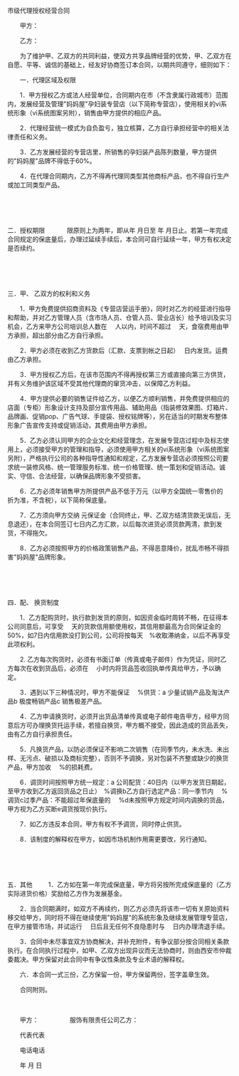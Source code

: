 



市级代理授权经营合同



 

　　甲方：

　　乙方：　　

　　为了维护甲、乙双方的共同利益，使双方共享品牌经营的优势，甲、乙双方在自愿、平等、诚信的基础上，经友好协商签订本合同，以期共同遵守，细则如下：

　　一．代理区域及权限

　　1．甲方授权乙方或法人经营单位，合同期内在市（不含隶属行政城市）范围内，发展经营及管理"妈妈屋"孕妇装专营店（以下简称专营店），使用相关的vi系统形象（vi系统图案另附），销售由甲方提供的相应产品。

　　2．代理经营统一模式为自负盈亏，独立核算，乙方自行承担经营中的相关法律责任和义务。

　　3．乙方发展经营的专营店里，所销售的孕妇装产品陈列数量，甲方提供的"妈妈屋"品牌不得低于60%。

　　4．在代理合同期内，乙方不得再代理同类型其他商标产品，也不得自行生产或加工同类型产品。

　　

　　

二．授权期限
　　
　限原则上为两年，即从年 月日至 年 月日止。若第一年完成合同规定的保底量后，办理过延续手续后，本合同可自行延续一年，甲方有权决定是否续约。

　　

　　

三．甲、
乙双方的权利和义务

　　1．甲方免费提供招商资料及《专营店营运手册》，同时对乙方的经营进行指导和帮助，并对乙方管理人员（含市场人员、仓管人员、营业店长）给予培训及实习机会，乙方来甲方公司培训总人数在　 人以内，时间不超过　 天，食宿费用由甲方承担，超出部分由乙方自行承担。

　　2．甲方必须在收到乙方货款后（汇款、支票到帐之日起）　 日内发货。运费由乙方承担。

　　3．甲方授权乙方后，在该市范围内不得再授权第三方或直接向第三方供货，并有义务维护该区域不受其他代理商的窜货冲击，以保障乙方利益。

　　4．甲方提供必要的销售证件给乙方，以便乙方顺利销售，并免费提供相应的店面（专柜）形象设计支持及部分宣传用品、辅助用品（指装修效果图、灯箱片、品牌画、促销pop、广告气球、手提袋、授权铭牌等），另在适当的时期发布整体形象广告宣传支持或促销活动，其费用由甲方承担。

　　5．乙方必须认同甲方的企业文化和经营理念，在发展专营店过程中及标志使用上，必须接受甲方的管理和指导，必须使用甲方相关的vi系统形象（vi系统图案另附），严格执行公司的各种指导性通知和规定，乙方发展专营店必须按照公司要求统一装修风格、统一管理服务标准、统一价格管理、统一策划和促销活动。诚实、守信、合法经营，以确保品牌形象不受损害。

　　6．乙方必须年销售甲方所提供产品不低于万元（以甲方全国统一零售价的　折为准，不含税），以下简称保底量。

　　7．乙方须向甲方交纳 元保证金（合同终止，甲、乙双方结清货款无误后，无息退还），在本合同签订七日内乙方汇款，以后每次进货必须货款两清，款到发货，不得拖欠。

　　8．乙方必须按照甲方的价格政策销售产品，不得恶意降价，扰乱市畅不得损害"妈妈屋"品牌形象。

　　

　　

四．配、
换货制度

　　1．乙方配购货时，执行款到发货的原则，如因资金临时周转不畅，在征得本公司同意后，可享受　 天的货款信用额使用权，其信用额最高为合同保证金的50%，如7日内信用款没打到公司，公司将按每天　%收取滞纳金，以后不再享受此项权利。

　　2. 乙方每次购货时，必须有书面订单（传真或电子邮件）作为凭证，同时乙方每次在收到货品后，必须在　 小时内将货品签收回执单传真给甲方，予以确定。

　　3．遇到以下三种情况时，甲方不能保证　 %供货：a 少量试销产品及淘汰产品b 极度畅销产品c 销售极差产品。

　　4．乙方申请换货时，必须开出货品清单传真或电子邮件电告甲方，经甲方同意后方可办理换货托运手续，若擅自换货，甲方概不接受，因此造成的货品丢失，由有乙方自行承担责任。

　　5．凡换货产品，以防必须保证不影响二次销售（在同季节内，未水洗、未出样、无污点、破损以及商标完整），否则不予调换，另对包装不齐整或缺少的换货产品，甲方加收　 %的损耗费。

　　6．调货时间按照甲方统一规定：a 公司配货：40日内（以甲方发货日期起，至甲方收到乙方返回货品之日止）　%调换b乙方自行选定产品：同一季节内　 %调货c过季产品：不能超过年保底量的　 %d未按照甲方规定时间内调换的货品，甲方视为乙方买断e调货按现价执行。

　　7．如乙方违反本合同，甲方有权不予调货，同时停止供货。

　　8．该制度的解释权在甲方，如因市场机制作用需更要改，另行通知。

　　

　　

五．其他
　　
1．乙方如在第一年完成保底量，甲方将另按所完成保底量的（乙方实际进货价格）奖励给乙方作为发展基金。

　　2．当合同期满时，如双方不再续约，则乙方必须先将该市一切有关原始资料移交给甲方，同时将不得在继续使用"妈妈屋"的系统形象及继续发展管理专营店，在甲方接管市场，并试运行　 日后且无任何不良隐患时与　 日内办理清退手续。

　　3．合同中未尽事宜双方协商解决，并补充附件，有争议部分按合同相关条款执行。在合同执行过程中，如甲、乙双方出现异议而无法协商时，则由西安市仲裁委裁决。甲方保留对此合同中有争议性条款及专业术语的解释权。　　

　　六．本合同一式三份，乙方保留一份，甲方保留两份，签字盖章生效。

　　合同附则。　　

　　

　　甲方：　　　　　服饰有限责任公司乙方：

　　代表代表　　

　　电话电话

　　年 月 日